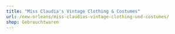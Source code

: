 ```yaml
---
title: "Miss Claudia's Vintage Clothing & Costumes"
url: /new-orleans/miss-claudias-vintage-clothing-und-costumes/
shop: Gebrauchtwaren
---
```

